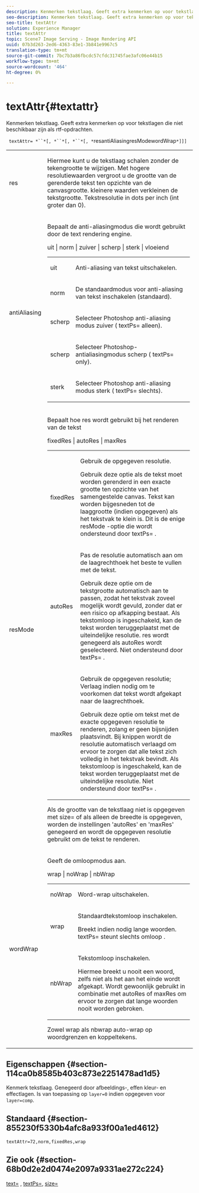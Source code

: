 ```yaml
---
description: Kenmerken tekstlaag. Geeft extra kenmerken op voor tekstlagen die niet beschikbaar zijn als rtf-opdrachten.
seo-description: Kenmerken tekstlaag. Geeft extra kenmerken op voor tekstlagen die niet beschikbaar zijn als rtf-opdrachten.
seo-title: textAttr
solution: Experience Manager
title: textAttr
topic: Scene7 Image Serving - Image Rendering API
uuid: 07b3d263-2ed6-4363-83e1-3b841e9967c5
translation-type: tm+mt
source-git-commit: 7bc7b3a86fbcdc57cfdc31745fae3afc06e44b15
workflow-type: tm+mt
source-wordcount: '464'
ht-degree: 0%

---
```



# textAttr{#textattr}

Kenmerken tekstlaag. Geeft extra kenmerken op voor tekstlagen die niet beschikbaar zijn als rtf-opdrachten.

` textAttr= *``*[, *``*[, *``*[, *`resantiAliasingresModewordWrap`*]]]`

<table id="simpletable_0072BF7DF52B4959A14EDEF60A6EBDEE"> 
 <tr class="strow"> 
  <td class="stentry"> <p> <span class="codeph"> <span class="varname"> res  </span> </span> </p> </td> 
  <td class="stentry"> <p>Hiermee kunt u de tekstlaag schalen zonder de tekengrootte te wijzigen. Met hogere resolutiewaarden vergroot u de grootte van de gerenderde tekst ten opzichte van de canvasgrootte. kleinere waarden verkleinen de tekstgrootte. Tekstresolutie in dots per inch (int groter dan 0). </p> </td> 
 </tr> 
 <tr class="strow"> 
  <td class="stentry"> <p> <span class="codeph"> <span class="varname"> antiAliasing  </span> </span> </p> </td> 
  <td class="stentry"> <p>Bepaalt de anti-aliasingmodus die wordt gebruikt door de text rendering engine. </p> <p> <span class="codeph"> uit | norm | zuiver | scherp | sterk | vloeiend  </span> </p> <p> 
    <table id="simpletable_AE2331118FCA4BC7877233E287CED6A4"> 
     <tr class="strow"> 
      <td class="stentry"> <p> <span class="codeph"> uit  </span> </p> </td> 
      <td class="stentry"> <p>Anti-aliasing van tekst uitschakelen. </p> </td> 
     </tr> 
     <tr class="strow"> 
      <td class="stentry"> <p> <span class="codeph"> norm  </span> </p> </td> 
      <td class="stentry"> <p>De standaardmodus voor anti-aliasing van tekst inschakelen (standaard). </p> </td> 
     </tr> 
     <tr class="strow"> 
      <td class="stentry"> <p> <span class="codeph"> scherp  </span> </p> </td> 
      <td class="stentry"> <p>Selecteer Photoshop anti-aliasing modus <span class="codeph"> zuiver </span> ( <span class="codeph"> textPs= </span> alleen). </p> </td> 
     </tr> 
     <tr class="strow"> 
      <td class="stentry"> <p> <span class="codeph"> scherp  </span> </p> </td> 
      <td class="stentry"> <p>Selecteer Photoshop-antialiasingmodus <span class="codeph"> scherp </span> ( <span class="codeph"> textPs= </span> only). </p> </td> 
     </tr> 
     <tr class="strow"> 
      <td class="stentry"> <p> <span class="codeph"> sterk  </span> </p> </td> 
      <td class="stentry"> <p>Selecteer Photoshop anti-aliasing modus <span class="codeph"> sterk </span> ( <span class="codeph"> textPs= </span> slechts). </p> </td> 
     </tr> 
    </table> </p> </td> 
 </tr> 
 <tr class="strow"> 
  <td class="stentry"> <p> <span class="codeph"> <span class="varname"> resMode  </span> </span> </p> </td> 
  <td class="stentry"> <p>Bepaalt hoe res wordt gebruikt bij het renderen van de tekst </p> <p> <span class="codeph"> fixedRes | autoRes | maxRes  </span> </p> <p> 
    <table id="simpletable_2CFC06DB37154C7C92614FDF7A818DB5"> 
     <tr class="strow"> 
      <td class="stentry"> <p> <span class="codeph"> fixedRes  </span> </p> </td> 
      <td class="stentry"> <p>Gebruik de opgegeven resolutie. </p> <p>Gebruik deze optie als de tekst moet worden gerenderd in een exacte grootte ten opzichte van het samengestelde canvas. Tekst kan worden bijgesneden tot de laaggrootte (indien opgegeven) als het tekstvak te klein is. Dit is de enige <span class="varname"> resMode </span>-optie die wordt ondersteund door <span class="codeph"> textPs= </span>. </p> </td> 
     </tr> 
     <tr class="strow"> 
      <td class="stentry"> <p> <span class="codeph"> autoRes  </span> </p> </td> 
      <td class="stentry"> <p>Pas de resolutie automatisch aan om de laagrechthoek het beste te vullen met de tekst. </p> <p>Gebruik deze optie om de tekstgrootte automatisch aan te passen, zodat het tekstvak zoveel mogelijk wordt gevuld, zonder dat er een risico op afkapping bestaat. Als tekstomloop is ingeschakeld, kan de tekst worden teruggeplaatst met de uiteindelijke resolutie. <span class="varname"> res  </span> wordt genegeerd als  <span class="codeph"> autoRes  </span> wordt geselecteerd. Niet ondersteund door <span class="codeph"> textPs= </span>. </p> </td> 
     </tr> 
     <tr class="strow"> 
      <td class="stentry"> <p> <span class="codeph"> maxRes  </span> </p> </td> 
      <td class="stentry"> <p>Gebruik de opgegeven resolutie; Verlaag indien nodig om te voorkomen dat tekst wordt afgekapt naar de laagrechthoek. </p> <p>Gebruik deze optie om tekst met de exacte opgegeven resolutie te renderen, zolang er geen bijsnijden plaatsvindt. Bij knippen wordt de resolutie automatisch verlaagd om ervoor te zorgen dat alle tekst zich volledig in het tekstvak bevindt. Als tekstomloop is ingeschakeld, kan de tekst worden teruggeplaatst met de uiteindelijke resolutie. Niet ondersteund door <span class="codeph"> textPs= </span>. </p> </td> 
     </tr> 
    </table> </p> <p>Als de grootte van de tekstlaag niet is opgegeven met size= of als alleen de breedte is opgegeven, worden de instellingen 'autoRes' en 'maxRes' genegeerd en wordt de opgegeven resolutie gebruikt om de tekst te renderen. </p> </td> 
 </tr> 
 <tr class="strow"> 
  <td class="stentry"> <p> <span class="codeph"> <span class="varname"> wordWrap  </span> </span> </p> </td> 
  <td class="stentry"> <p>Geeft de omloopmodus aan. </p> <p> <span class="codeph"> wrap | noWrap | nbWrap  </span> </p> <p> 
    <table id="simpletable_FF2510E029EC41E29BC30D9FC2923EA3"> 
     <tr class="strow"> 
      <td class="stentry"> <p> <span class="codeph"> noWrap  </span> </p> </td> 
      <td class="stentry"> <p>Word-wrap uitschakelen. </p> </td> 
     </tr> 
     <tr class="strow"> 
      <td class="stentry"> <p> <span class="codeph"> wrap  </span> </p> </td> 
      <td class="stentry"> <p>Standaardtekstomloop inschakelen. </p> <p>Breekt indien nodig lange woorden. <span class="codeph"> textPs=  </span> steunt slechts  <span class="codeph"> omloop  </span>. </p> </td> 
     </tr> 
     <tr class="strow"> 
      <td class="stentry"> <p> <span class="codeph"> nbWrap  </span> </p> </td> 
      <td class="stentry"> <p>Tekstomloop inschakelen. </p> <p>Hiermee breekt u nooit een woord, zelfs niet als het aan het einde wordt afgekapt. Wordt gewoonlijk gebruikt in combinatie met <span class="codeph"> autoRes </span> of <span class="codeph"> maxRes </span> om ervoor te zorgen dat lange woorden nooit worden gebroken. </p> </td> 
     </tr> 
    </table> </p> <p>Zowel <span class="codeph"> wrap </span> als <span class="codeph"> nbwrap </span> auto-wrap op woordgrenzen en koppeltekens. </p> </td> 
 </tr> 
</table>

## Eigenschappen {#section-114ca0b8585b403c873e2251478ad1d5}

Kenmerk tekstlaag. Genegeerd door afbeeldings-, effen kleur- en effectlagen. Is van toepassing op `layer=0` indien opgegeven voor `layer=comp`.

## Standaard {#section-855230f5330b4afc8a933f00a1ed4612}

`textAttr=72,norm,fixedRes,wrap`

## Zie ook {#section-68b0d2e2d0474e2097a9331ae272c224}

[text=](../../../../../is-api/http-ref/image-serving-api-ref/c-http-protocol-reference/c-command-reference/r-text.md#reference-84634052e48548539a1ef63cbe41f22f) ,  [textPs=](../../../../../is-api/http-ref/image-serving-api-ref/c-http-protocol-reference/c-command-reference/r-textps.md#reference-4209a2a6169f44278da2647cfb0cd767),  [size=](../../../../../is-api/http-ref/image-serving-api-ref/c-http-protocol-reference/c-data-types/r-size.md#reference-04d383f32c7b4003bed9978cb854747b)
